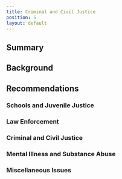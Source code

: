 ```yaml
---
title: Criminal and Civil Justice
position: 5
layout: default
---
```


## Summary
## Background
## Recommendations
### Schools and Juvenile Justice
### Law Enforcement
### Criminal and Civil Justice
### Mental Illness and Substance Abuse
### Miscellaneous Issues
